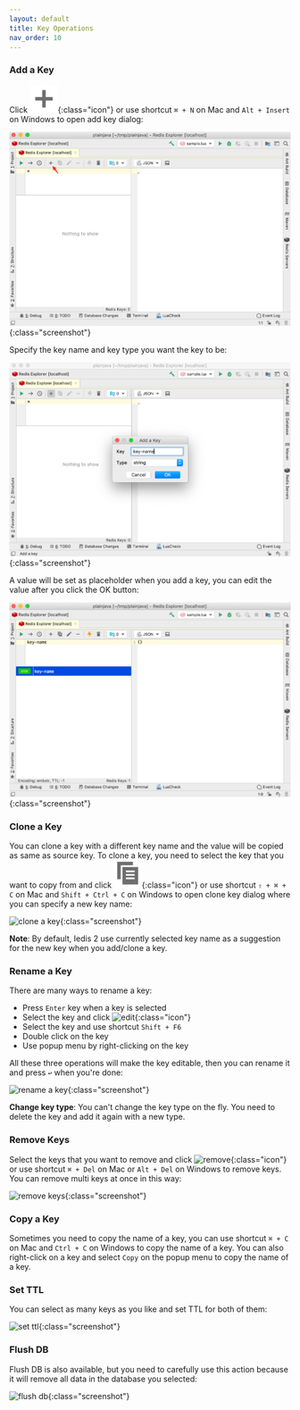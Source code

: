 ```yaml
---
layout: default
title: Key Operations
nav_order: 10
---
```


### Add a Key
Click ![add](/assets/images/key-operations/add2.png){:class="icon"} or use shortcut ```⌘ + N``` on Mac and ```Alt + Insert``` on Windows to open add key dialog:

![add key button](/assets/images/key-operations/add-key-button2.png){:class="screenshot"}

Specify the key name and key type you want the key to be:

![add new key](/assets/images/key-operations/add-new-key2.png){:class="screenshot"}

A value will be set as placeholder when you add a key, you can edit the value after you click the OK button:

![value placeholder](/assets/images/key-operations/value-placeholder2.png){:class="screenshot"}

### Clone a Key
You can clone a key with a different key name and the value will be copied as same as source key.
To clone a key, you need to select the key that you want to copy from and click ![copy](/assets/images/key-operations/copy2.png){:class="icon"} or use shortcut ```⇧ + ⌘ + C``` on Mac and
```Shift + Ctrl + C``` on Windows to open clone key dialog where you can specify a new key name:

![clone a key](/assets/images/key-operations/clone-a-key2.png){:class="screenshot"}

**Note**: By default, Iedis 2 use currently selected key name as a suggestion for the new key when you add/clone a key.

### Rename a Key
There are many ways to rename a key:
* Press ```Enter``` key when a key is selected
* Select the key and click ![edit](/assets/images/key-operations/edit2.png){:class="icon"}
* Select the key and use shortcut ```Shift + F6```
* Double click on the key
* Use popup menu by right-clicking on the key

All these three operations will make the key editable, then you can rename it and press ```↩``` when you're done:

![rename a key](/assets/images/key-operations/rename-a-key2.png){:class="screenshot"}

**Change key type**: You can't change the key type on the fly. You need to delete the key and add it again with a new type. 

### Remove Keys
Select the keys that you want to remove and click ![remove](/assets/images/key-operations/remove2.png){:class="icon"} or use shortcut ```⌘ + Del``` on Mac or ```Alt + Del``` on Windows to remove keys.
You can remove multi keys at once in this way:

![remove keys](/assets/images/key-operations/remove-keys2.png){:class="screenshot"}

### Copy a Key
Sometimes you need to copy the name of a key, you can use shortcut ```⌘ + C``` on Mac and ```Ctrl + C``` on Windows to copy the name of a key.
You can also right-click on a key and select ```Copy``` on the popup menu to copy the name of a key. 

### Set TTL
You can select as many keys as you like and set TTL for both of them:

![set ttl](/assets/images/key-operations/set-ttl.png){:class="screenshot"}

### Flush DB
Flush DB is also available, but you need to carefully use this action because it will remove all data in the database you selected:

![flush db](/assets/images/key-operations/flush-db.png){:class="screenshot"}